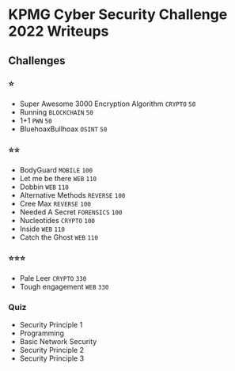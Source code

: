 # KPMG Cyber Security Challenge 2022 Writeups

## Challenges

### ⭐️

- Super Awesome 3000 Encryption Algorithm `CRYPTO` `50`
- Running `BLOCKCHAIN` `50`
- 1+1 `PWN` `50`
- BluehoaxBullhoax `OSINT` `50`

### ⭐️⭐️

- BodyGuard `MOBILE` `100`
- Let me be there `WEB` `110`
- Dobbin `WEB` `110`
- Alternative Methods `REVERSE` `100`
- Cree Max `REVERSE` `100`
- Needed A Secret `FORENSICS` `100`
- Nucleotides `CRYPTO` `100`
- Inside `WEB` `110`
- Catch the Ghost `WEB` `110`

### ⭐️⭐️⭐️

- Pale Leer `CRYPTO` `330`
- Tough engagement `WEB` `330`

### Quiz

- Security Principle 1
- Programming
- Basic Network Security
- Security Principle 2
- Security Principle 3
